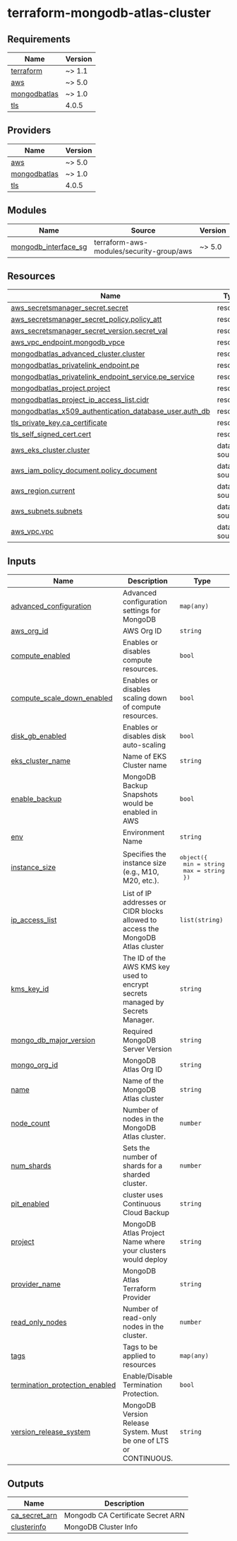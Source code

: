 # terraform-mongodb-atlas-cluster
<!-- markdownlint-disable MD033 MD013 MD041 -->

<!-- BEGINNING OF PRE-COMMIT-TERRAFORM DOCS HOOK -->
## Requirements

| Name | Version |
|------|---------|
| <a name="requirement_terraform"></a> [terraform](#requirement\_terraform) | ~> 1.1 |
| <a name="requirement_aws"></a> [aws](#requirement\_aws) | ~> 5.0 |
| <a name="requirement_mongodbatlas"></a> [mongodbatlas](#requirement\_mongodbatlas) | ~> 1.0 |
| <a name="requirement_tls"></a> [tls](#requirement\_tls) | 4.0.5 |

## Providers

| Name | Version |
|------|---------|
| <a name="provider_aws"></a> [aws](#provider\_aws) | ~> 5.0 |
| <a name="provider_mongodbatlas"></a> [mongodbatlas](#provider\_mongodbatlas) | ~> 1.0 |
| <a name="provider_tls"></a> [tls](#provider\_tls) | 4.0.5 |

## Modules

| Name | Source | Version |
|------|--------|---------|
| <a name="module_mongodb_interface_sg"></a> [mongodb\_interface\_sg](#module\_mongodb\_interface\_sg) | terraform-aws-modules/security-group/aws | ~> 5.0 |

## Resources

| Name | Type |
|------|------|
| [aws_secretsmanager_secret.secret](https://registry.terraform.io/providers/hashicorp/aws/latest/docs/resources/secretsmanager_secret) | resource |
| [aws_secretsmanager_secret_policy.policy_att](https://registry.terraform.io/providers/hashicorp/aws/latest/docs/resources/secretsmanager_secret_policy) | resource |
| [aws_secretsmanager_secret_version.secret_val](https://registry.terraform.io/providers/hashicorp/aws/latest/docs/resources/secretsmanager_secret_version) | resource |
| [aws_vpc_endpoint.mongodb_vpce](https://registry.terraform.io/providers/hashicorp/aws/latest/docs/resources/vpc_endpoint) | resource |
| [mongodbatlas_advanced_cluster.cluster](https://registry.terraform.io/providers/mongodb/mongodbatlas/latest/docs/resources/advanced_cluster) | resource |
| [mongodbatlas_privatelink_endpoint.pe](https://registry.terraform.io/providers/mongodb/mongodbatlas/latest/docs/resources/privatelink_endpoint) | resource |
| [mongodbatlas_privatelink_endpoint_service.pe_service](https://registry.terraform.io/providers/mongodb/mongodbatlas/latest/docs/resources/privatelink_endpoint_service) | resource |
| [mongodbatlas_project.project](https://registry.terraform.io/providers/mongodb/mongodbatlas/latest/docs/resources/project) | resource |
| [mongodbatlas_project_ip_access_list.cidr](https://registry.terraform.io/providers/mongodb/mongodbatlas/latest/docs/resources/project_ip_access_list) | resource |
| [mongodbatlas_x509_authentication_database_user.auth_db](https://registry.terraform.io/providers/mongodb/mongodbatlas/latest/docs/resources/x509_authentication_database_user) | resource |
| [tls_private_key.ca_certificate](https://registry.terraform.io/providers/hashicorp/tls/4.0.5/docs/resources/private_key) | resource |
| [tls_self_signed_cert.cert](https://registry.terraform.io/providers/hashicorp/tls/4.0.5/docs/resources/self_signed_cert) | resource |
| [aws_eks_cluster.cluster](https://registry.terraform.io/providers/hashicorp/aws/latest/docs/data-sources/eks_cluster) | data source |
| [aws_iam_policy_document.policy_document](https://registry.terraform.io/providers/hashicorp/aws/latest/docs/data-sources/iam_policy_document) | data source |
| [aws_region.current](https://registry.terraform.io/providers/hashicorp/aws/latest/docs/data-sources/region) | data source |
| [aws_subnets.subnets](https://registry.terraform.io/providers/hashicorp/aws/latest/docs/data-sources/subnets) | data source |
| [aws_vpc.vpc](https://registry.terraform.io/providers/hashicorp/aws/latest/docs/data-sources/vpc) | data source |

## Inputs

| Name | Description | Type | Default | Required |
|------|-------------|------|---------|:--------:|
| <a name="input_advanced_configuration"></a> [advanced\_configuration](#input\_advanced\_configuration) | Advanced configuration settings for MongoDB | `map(any)` | n/a | yes |
| <a name="input_aws_org_id"></a> [aws\_org\_id](#input\_aws\_org\_id) | AWS Org ID | `string` | n/a | yes |
| <a name="input_compute_enabled"></a> [compute\_enabled](#input\_compute\_enabled) | Enables or disables compute resources. | `bool` | `true` | no |
| <a name="input_compute_scale_down_enabled"></a> [compute\_scale\_down\_enabled](#input\_compute\_scale\_down\_enabled) | Enables or disables scaling down of compute resources. | `bool` | `true` | no |
| <a name="input_disk_gb_enabled"></a> [disk\_gb\_enabled](#input\_disk\_gb\_enabled) | Enables or disables disk auto-scaling | `bool` | `true` | no |
| <a name="input_eks_cluster_name"></a> [eks\_cluster\_name](#input\_eks\_cluster\_name) | Name of EKS Cluster name | `string` | n/a | yes |
| <a name="input_enable_backup"></a> [enable\_backup](#input\_enable\_backup) | MongoDB Backup Snapshots would be enabled in AWS | `bool` | `true` | no |
| <a name="input_env"></a> [env](#input\_env) | Environment Name | `string` | n/a | yes |
| <a name="input_instance_size"></a> [instance\_size](#input\_instance\_size) | Specifies the instance size (e.g., M10, M20, etc.). | <pre>object({<br>    min = string<br>    max = string<br>  })</pre> | n/a | yes |
| <a name="input_ip_access_list"></a> [ip\_access\_list](#input\_ip\_access\_list) | List of IP addresses or CIDR blocks allowed to access the MongoDB Atlas cluster | `list(string)` | n/a | yes |
| <a name="input_kms_key_id"></a> [kms\_key\_id](#input\_kms\_key\_id) | The ID of the AWS KMS key used to encrypt secrets managed by Secrets Manager. | `string` | n/a | yes |
| <a name="input_mongo_db_major_version"></a> [mongo\_db\_major\_version](#input\_mongo\_db\_major\_version) | Required MongoDB Server Version | `string` | `"7.0"` | no |
| <a name="input_mongo_org_id"></a> [mongo\_org\_id](#input\_mongo\_org\_id) | MongoDB Atlas Org ID | `string` | n/a | yes |
| <a name="input_name"></a> [name](#input\_name) | Name of the MongoDB Atlas cluster | `string` | n/a | yes |
| <a name="input_node_count"></a> [node\_count](#input\_node\_count) | Number of nodes in the MongoDB Atlas cluster. | `number` | `3` | no |
| <a name="input_num_shards"></a> [num\_shards](#input\_num\_shards) | Sets the number of shards for a sharded cluster. | `number` | `1` | no |
| <a name="input_pit_enabled"></a> [pit\_enabled](#input\_pit\_enabled) | cluster uses Continuous Cloud Backup | `string` | `"false"` | no |
| <a name="input_project"></a> [project](#input\_project) | MongoDB Atlas Project Name where your clusters would deploy | `string` | n/a | yes |
| <a name="input_provider_name"></a> [provider\_name](#input\_provider\_name) | MongoDB Atlas Terraform Provider | `string` | `"AWS"` | no |
| <a name="input_read_only_nodes"></a> [read\_only\_nodes](#input\_read\_only\_nodes) | Number of read-only nodes in the cluster. | `number` | `0` | no |
| <a name="input_tags"></a> [tags](#input\_tags) | Tags to be applied to resources | `map(any)` | n/a | yes |
| <a name="input_termination_protection_enabled"></a> [termination\_protection\_enabled](#input\_termination\_protection\_enabled) | Enable/Disable Termination Protection. | `bool` | `true` | no |
| <a name="input_version_release_system"></a> [version\_release\_system](#input\_version\_release\_system) | MongoDB Version Release System. Must be one of LTS or CONTINUOUS. | `string` | `"LTS"` | no |

## Outputs

| Name | Description |
|------|-------------|
| <a name="output_ca_secret_arn"></a> [ca\_secret\_arn](#output\_ca\_secret\_arn) | Mongodb CA Certificate Secret ARN |
| <a name="output_clusterinfo"></a> [clusterinfo](#output\_clusterinfo) | MongoDB Cluster Info |
<!-- END OF PRE-COMMIT-TERRAFORM DOCS HOOK -->
